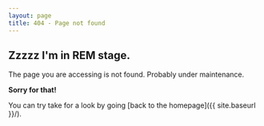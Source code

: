 ```yaml
---
layout: page
title: 404 - Page not found
---
```


Zzzzz I'm in REM stage.
---
The page you are accessing is not found. Probably under maintenance.

**Sorry for that!**

You can try take for a look by going [back to the homepage]({{ site.baseurl }}/).